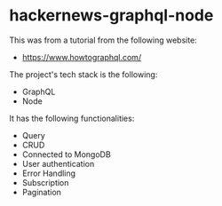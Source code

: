 # hackernews-graphql-node

This was from a tutorial from the following website:
* https://www.howtographql.com/ 

The project's tech stack is the following:
* GraphQL 
* Node 

It has the following functionalities:
* Query 
* CRUD 
* Connected to MongoDB 
* User authentication
* Error Handling
* Subscription
* Pagination 
